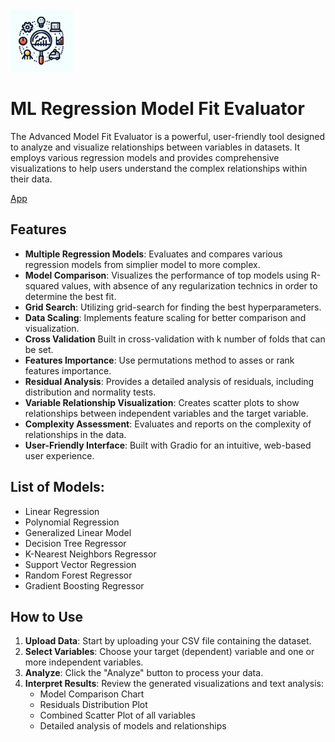 <img src="icon.jpeg" width="100" height="auto">

# ML Regression Model Fit Evaluator

The Advanced Model Fit Evaluator is a powerful, user-friendly tool designed to analyze and visualize relationships between variables in datasets. It employs various regression models and provides comprehensive visualizations to help users understand the complex relationships within their data.

[App](https://huggingface.co/spaces/reab5555/Regression-Model-Fit-Evaluator)

## Features

- **Multiple Regression Models**: Evaluates and compares various regression models from simplier model to more complex.
- **Model Comparison**: Visualizes the performance of top models using R-squared values, with absence of any regularization technics in order to determine the best fit.
- **Grid Search**: Utilizing grid-search for finding the best hyperparameters.
- **Data Scaling**: Implements feature scaling for better comparison and visualization.
- **Cross Validation** Built in cross-validation with k number of folds that can be set.
- **Features Importance**: Use permutations method to asses or rank features importance.
- **Residual Analysis**: Provides a detailed analysis of residuals, including distribution and normality tests.
- **Variable Relationship Visualization**: Creates scatter plots to show relationships between independent variables and the target variable.
- **Complexity Assessment**: Evaluates and reports on the complexity of relationships in the data.
- **User-Friendly Interface**: Built with Gradio for an intuitive, web-based user experience.

## List of Models:
  - Linear Regression
  - Polynomial Regression
  - Generalized Linear Model
  - Decision Tree Regressor
  - K-Nearest Neighbors Regressor
  - Support Vector Regression
  - Random Forest Regressor
  - Gradient Boosting Regressor
    
## How to Use

1. **Upload Data**: Start by uploading your CSV file containing the dataset.
2. **Select Variables**: Choose your target (dependent) variable and one or more independent variables.
3. **Analyze**: Click the "Analyze" button to process your data.
4. **Interpret Results**: Review the generated visualizations and text analysis:
   - Model Comparison Chart
   - Residuals Distribution Plot
   - Combined Scatter Plot of all variables
   - Detailed analysis of models and relationships

